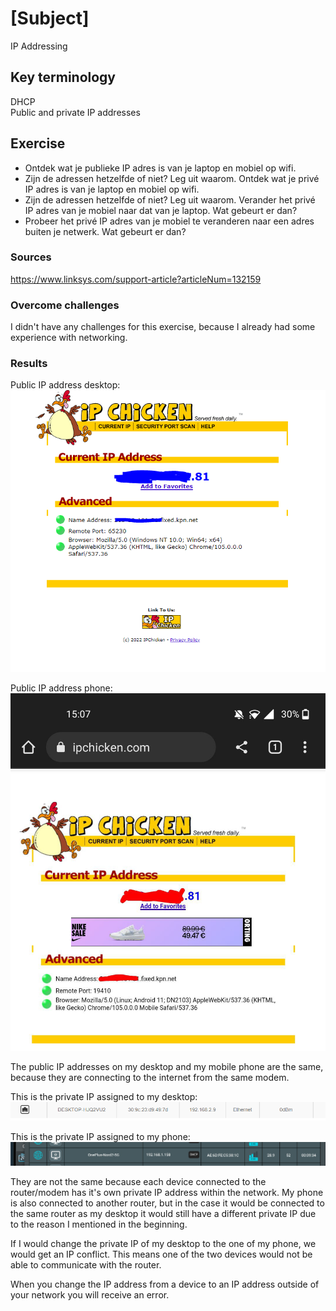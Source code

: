 # [Subject]
IP Addressing

## Key terminology
DHCP  
Public and private IP addresses  


## Exercise

* Ontdek wat je publieke IP adres is van je laptop en mobiel op wifi.
* Zijn de adressen hetzelfde of niet? Leg uit waarom.
Ontdek wat je privé IP adres is van je laptop en mobiel op wifi.
* Zijn de adressen hetzelfde of niet? Leg uit waarom.
Verander het privé IP adres van je mobiel naar dat van je laptop. Wat gebeurt er dan?
* Probeer het privé IP adres van je mobiel te veranderen naar een adres buiten je netwerk. Wat gebeurt er dan?

### Sources
https://www.linksys.com/support-article?articleNum=132159

### Overcome challenges
I didn't have any challenges for this exercise, because I already had some experience with networking.

### Results

Public IP address desktop:  
![screenshot](/00_includes/Week-2/public-ip-desktop.PNG)    

Public IP address phone:  
![screenshot](/00_includes/Week-2/public-ip-phone.PNG)

The public IP addresses on my desktop and my mobile phone are the same, because they are connecting to the internet from the same modem.

This is the private IP assigned to my desktop:  
![screenshot](/00_includes/Week-2/private-ip-desktop.PNG)    


This is the private IP assigned to my phone:  
![screenshot](/00_includes/Week-2/private-ip-phone.PNG)    

They are not the same because each device connected to the router/modem has it's own private IP address within the network. My phone is also connected to another router, but in the case it would be connected to the same router as my desktop it would still have a different private IP due to the reason I mentioned in the beginning.

If I would change the private IP of my desktop to the one of my phone, we would get an IP conflict. This means one of the two devices would not be able to communicate with the router.

When you change the IP address from a device to an IP address outside of your network you will receive an error.